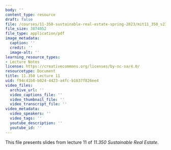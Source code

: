 ```yaml
---
body: ''
content_type: resource
draft: false
file: /courses/11-350-sustainable-real-estate-spring-2023/mit11_350_s23_lec11.pdf
file_size: 3874052
file_type: application/pdf
image_metadata:
  caption: ''
  credit: ''
  image-alt: ''
learning_resource_types:
- Lecture Notes
license: https://creativecommons.org/licenses/by-nc-sa/4.0/
resourcetype: Document
title: 11.350 Lecture 11
uid: f94c41b8-b024-4423-a4fc-b1637f826ee4
video_files:
  archive_url: ''
  video_captions_file: ''
  video_thumbnail_file: ''
  video_transcript_file: ''
video_metadata:
  video_speakers: ''
  video_tags: ''
  youtube_description: ''
  youtube_id: ''
---
```

This file presents slides from lecture 11 of *11.350 Sustainable Real Estate*.
